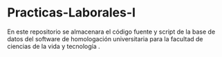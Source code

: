# Practicas-Laborales-I
En este repositorio se almacenara el código fuente y script de la base de datos del software de homologación universitaria para la facultad de ciencias de la vida y tecnología .
